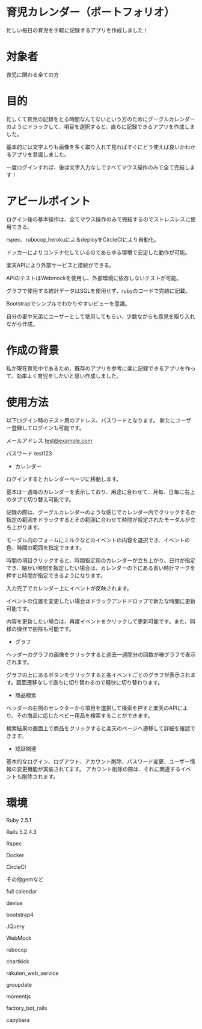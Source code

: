 # 育児カレンダー（ポートフォリオ）
忙しい毎日の育児を手軽に記録するアプリを作成しました！

# 対象者
育児に関わる全ての方

# 目的
忙しくて育児の記録をとる時間なんてないという方のためにグーグルカレンダーのようにドラックして、項目を選択すると、直ちに記録できるアプリを作成しました。

基本的には文字よりも画像を多く取り入れて見ればすぐにどう使えば良いかわかるアプリを意識しました。

一度ログインすれば、後は文字入力なしですベてマウス操作のみで全て完結します！

# アピールポイント
ログイン後の基本操作は、全てマウス操作のみで完結するのでストレスレスに使用できる。

rspec、rubocop,herokuによるdeployをCircleCIにより自動化。

ドッカーによりコンテナ化しているのであらゆる環境で安定した動作が可能。

楽天APIにより外部サービスと接続ができる。

APIのテストはWebmockを使用し、外部環境に依存しないテストが可能。

グラフで使用する統計データはSQLを使用せず、rubyのコードで完結に記載。

Bootstrapでシンプルでわかりやすいビューを意識。

自分の妻や兄弟にユーザーとして使用してもらい、少数ながらも意見を取り入れながら作成。

# 作成の背景
私が現在育児中であるため、既存のアプリを参考に楽に記録できるアプリを作って、効率よく育児をしたいと思い作成しました。

# 使用方法
以下ログイン時のテスト用のアドレス、パスワードとなります。
新たにユーザー登録してログインも可能です。

メールアドレス
test@example.com

パスワード
test123

* カレンダー

ログインするとカレンダーページに移動します。

基本は一週毎のカレンダーを表示しており、用途に合わせて、月毎、日毎に右上のタブで切り替え可能です。

記録の際は、グーグルカレンダーのような感じでカレンダー内でクリックするか指定の範囲をドラックするとその範囲に合わせて時間が設定されたモーダルが立ち上がります。

モーダル内のフォームにミルクなどのイベントの内容を選択でき、イベントの色、時間の範囲を指定できます。

時間の項目クリックすると、時間指定用のカレンダーが立ち上がり、日付が指定でき、細かい時間を指定したい場合は、カレンダーの下にある青い時計マークを押すと時間が指定できるようになります。

入力完了でカレンダー上にイベントが反映されます。

イベントの位置を変更したい場合はドラックアンドドロップで新たな時間に更新可能です。

内容を更新したい場合は、再度イベントをクリックして更新可能です。また、同様の操作で削除も可能です。

* グラフ

ヘッダーのグラフの画像をクリックすると過去一週間分の回数が棒グラフで表示されます。

グラフの上にあるボタンをクリックすると各イベントごとのグラフが表示されます。画面遷移なしで直ちに切り替わるので軽快に切り替わります。

* 商品検索

ヘッダーの右側のセレクターから項目を選択して検索を押すと楽天のAPIにより、その商品に応じたベビー用品を検索することができます。

検索結果の画面上で商品をクリックすると楽天のページへ遷移して詳細を確認できます。

* 認証関連

基本的なログイン、ログアウト、アカウント削除、パスワード変更、ユーザー情報の変更機能が実装されてます。
アカウント削除の際は、それに関連するイベントも削除されます。

# 環境
Ruby 2.5.1

Rails 5.2.4.3

Rspec

Docker

CircleCI

その他gemなど

 full calendar
 
 devise
 
 bootstrap4
 
 JQuery
 
 WebMock
 
 rubocop
 
 chartkick
 
 rakuten_web_service
 
 groupdate
 
 momentjs
 
 factory_bot_rails
 
 capybara
 


